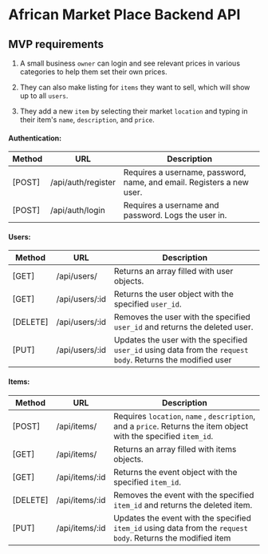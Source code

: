 # African Market Place Backend API

## MVP requirements 
1. A small business `owner` can login and see relevant prices in various categories to help them set their own prices.

2. They can also make listing for `items` they want to sell, which will show up to all `users`.

3. They add a new `item` by selecting their market `location` and typing in their item's `name`, `description`, and `price`.

#### Authentication:
| Method   | URL                | Description                                                                                            |
| ------   | --------------     | ------------------------------------------------------------------------------------------------------ |
| [POST]   | /api/auth/register | Requires a username, password, name, and email. Registers a new user.                                  |
| [POST]   | /api/auth/login    | Requires a username and password. Logs the user in.                                                    |

#### Users: 
| Method   | URL                | Description                                                                                            |
| ------   | --------------     | ------------------------------------------------------------------------------------------------------ |
| [GET]    | /api/users/        | Returns an array filled with user objects.                                                             |
| [GET]    | /api/users/:id     | Returns the user object with the specified `user_id`.                                                       |
| [DELETE] | /api/users/:id     | Removes the user with the specified `user_id` and returns the deleted user.                                 |
| [PUT]    | /api/users/:id     | Updates the user with the specified `user_id` using data from the `request body`. Returns the modified user |

#### Items: 
| Method   | URL                 | Description                                                                                                    |
| ------   | --------------      | ---------------------------------------------------------------------------------------------------------      |
| [POST]   | /api/items/        | Requires `location`, `name` , `description`, and a `price`.  Returns the item object with the specified `item_id`.                                               |
| [GET]    | /api/items/        | Returns an array filled with items objects.                                                                    |
| [GET]    | /api/items/:id     | Returns the event object with the specified `item_id`.                                                        |
| [DELETE] | /api/items/:id     | Removes the event with the specified `item_id` and returns the deleted item.                                 |
| [PUT]    | /api/items/:id     | Updates the event with the specified `item_id` using data from the `request body`. Returns the modified item |
